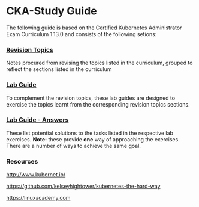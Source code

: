 # CKA-Study Guide
The following guide is based on the Certified Kubernetes Administrator Exam Curriculum 1.13.0 and consists of the following setions:

### [Revision Topics](https://github.com/David-VTUK/CKA-StudyGuide/tree/master/RevisionTopics)

Notes procured from revising the topics listed in the curriculum, grouped to reflect the sections listed in the curriculum

### [Lab Guide](https://github.com/David-VTUK/CKA-StudyGuide/tree/master/LabGuide)

To complement the revision topics, these lab guides are designed to exercise the topics learnt from the corresponding revision topics sections.

### [Lab Guide - Answers](https://github.com/David-VTUK/CKA-StudyGuide/tree/master/LabGuideAnswers)

These list potential solutions to the tasks listed in the respective lab exercises. **Note:** these provide **one** way of approaching the exercises. There are a number of ways to achieve the same goal. 

### Resources

http://www.kubernet.io/

https://github.com/kelseyhightower/kubernetes-the-hard-way

https://linuxacademy.com

